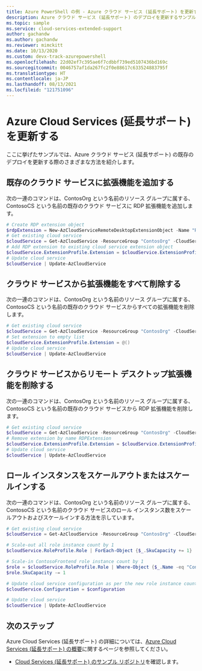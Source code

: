 ```yaml
---
title: Azure PowerShell の例 - Azure クラウド サービス (延長サポート) を更新する
description: Azure クラウド サービス (延長サポート) のデプロイを更新するサンプル スクリプト
ms.topic: sample
ms.service: cloud-services-extended-support
author: gachandw
ms.author: gachandw
ms.reviewer: mimckitt
ms.date: 10/13/2020
ms.custom: devx-track-azurepowershell
ms.openlocfilehash: 22d02ef7c395ae6f7cdbbf739ed5107436bd169c
ms.sourcegitcommit: 0046757af1da267fc2f0e88617c633524883795f
ms.translationtype: HT
ms.contentlocale: ja-JP
ms.lasthandoff: 08/13/2021
ms.locfileid: "121751096"
---
```

# <a name="update-an-azure-cloud-service-extended-support"></a>Azure Cloud Services (延長サポート) を更新する

ここに挙げたサンプルでは、Azure クラウド サービス (延長サポート) の既存のデプロイを更新する際のさまざまな方法を紹介します。

## <a name="add-an-extension-to-existing-cloud-service"></a>既存のクラウド サービスに拡張機能を追加する
次の一連のコマンドは、ContosOrg という名前のリソース グループに属する、ContosoCS という名前の既存のクラウド サービスに RDP 拡張機能を追加します。
```powershell
# Create RDP extension object
$rdpExtension = New-AzCloudServiceRemoteDesktopExtensionObject -Name "RDPExtension" -Credential $credential -Expiration $expiration -TypeHandlerVersion "1.2.1"
# Get existing cloud service
$cloudService = Get-AzCloudService -ResourceGroup "ContosOrg" -CloudServiceName "ContosoCS"
# Add RDP extension to existing cloud service extension object
$cloudService.ExtensionProfile.Extension = $cloudService.ExtensionProfile.Extension + $rdpExtension
# Update cloud service
$cloudService | Update-AzCloudService
```

## <a name="remove-all-extensions-from-a-cloud-service"></a>クラウド サービスから拡張機能をすべて削除する
次の一連のコマンドは、ContosOrg という名前のリソース グループに属する、ContosoCS という名前の既存のクラウド サービスからすべての拡張機能を削除します。
```powershell
# Get existing cloud service
$cloudService = Get-AzCloudService -ResourceGroup "ContosOrg" -CloudServiceName "ContosoCS"
# Set extension to empty list
$cloudService.ExtensionProfile.Extension = @()
# Update cloud service
$cloudService | Update-AzCloudService
```

## <a name="remove-the-remote-desktop-extension-from-cloud-service"></a>クラウド サービスからリモート デスクトップ拡張機能を削除する
次の一連のコマンドは、ContosOrg という名前のリソース グループに属する、ContosoCS という名前の既存のクラウド サービスから RDP 拡張機能を削除します。
```powershell
# Get existing cloud service
$cloudService = Get-AzCloudService -ResourceGroup "ContosOrg" -CloudServiceName "ContosoCS"
# Remove extension by name RDPExtension
$cloudService.ExtensionProfile.Extension = $cloudService.ExtensionProfile.Extension | Where-Object { $_.Name -ne "RDPExtension" }
# Update cloud service
$cloudService | Update-AzCloudService
```

## <a name="scale-out--scale-in-role-instances"></a>ロール インスタンスをスケールアウトまたはスケールインする
次の一連のコマンドは、ContosOrg という名前のリソース グループに属する、ContosoCS という名前のクラウド サービスのロール インスタンス数をスケールアウトおよびスケールインする方法を示しています。
```powershell
# Get existing cloud service
$cloudService = Get-AzCloudService -ResourceGroup "ContosOrg" -CloudServiceName "ContosoCS"

# Scale-out all role instance count by 1
$cloudService.RoleProfile.Role | ForEach-Object {$_.SkuCapacity += 1}

# Scale-in ContosoFrontend role instance count by 1
$role = $cloudService.RoleProfile.Role | Where-Object {$_.Name -eq "ContosoFrontend"}
$role.SkuCapacity -= 1

# Update cloud service configuration as per the new role instance count
$cloudService.Configuration = $configuration

# Update cloud service
$cloudService | Update-AzCloudService
```

## <a name="next-steps"></a>次のステップ
Azure Cloud Services (延長サポート) の詳細については、[Azure Cloud Services (延長サポート) の概要](overview.md)に関するページを参照してください。
- [Cloud Services (延長サポート) のサンプル リポジトリ](https://github.com/Azure-Samples/cloud-services-extended-support)を確認します。
